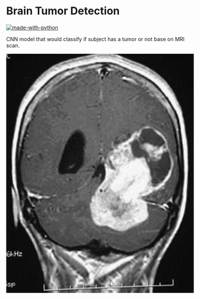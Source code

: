 # Brain Tumor Detection
[![made-with-python](https://img.shields.io/badge/Made%20with-Python-1f425f.svg)](https://www.python.org/)

CNN model that would classify if subject has a tumor or not base on MRI scan.
<p align="center">
<img src="https://github.com/AbderrahimAl/Brain_Tumor_Detection/blob/main/brain_tumor_dataset/yes/Y104.jpg">
</p>
